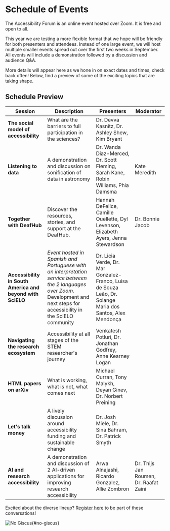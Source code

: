 # Schedule of Events

The Accessibility Forum is an online event hosted over Zoom. It is free and open to all.

This year we are testing a more flexible format that we hope will be friendly for both presenters and attendees. Instead of one large event, we will host multiple smaller events spread out over the first two weeks in September. All events will include a demonstration followed by a discussion and audience Q&A.

More details will appear here as we hone in on exact dates and times, check back often! Below, find a preview of some of the exciting topics that are taking shape.


## Schedule Preview
<!-- | Date | Time (EDT) | Session | Description | Presenters | Introductory Video | -->
| Session | Description | Presenters | Moderator |
| --- | --- | --- | --- |
| **The social model of accessibility** | What are the barriers to full participation in the sciences? | Dr. Devva Kasnitz, Dr. Ashley Shew, Kim Bryant | |
| **Listening to data** | A demonstration and discussion on sonification of data in astronomy | Dr. Wanda Diaz-Merced, Dr. Scott Fleming, Sarah Kane, Robin Williams, Phia Damsma | Kate Meredith |
| **Together with DeafHub** | Discover the resources, stories, and support at the DeafHub. | Hannah DeFelice, Camille Ouellette, Dyl Levenson, Elizabeth Ayers, Jenna Stewardson | Dr. Bonnie Jacob |
| **Accessibility in South America and beyond with SciELO** | *Event hosted in Spanish and Portuguese with an interpretation service between the 2 languages over Zoom.* Development and next steps for accessibility in the SciELO community | Dr. Licia Verde, Dr. Mar Gonzalez-Franco, Luisa de Souza Leão, Dr. Solange Maria dos Santos, Alex Mendonça | |
| **Navigating the research ecosystem** | Accessibility at all stages of the STEM researcher's journey | Venkatesh Potluri, Dr. Jonathan Godfrey, Anne Kearney Logan | |
| **HTML papers on arXiv** | What is working, what is not, what comes next | Michael Curran, Tony Malykh, Deyan Ginev, Dr. Norbert Preining |
| **Let's talk money**  |  A lively discussion around accessibility funding and sustainable change | Dr. Josh Miele, Dr. Sina Bahram, Dr. Patrick Smyth |
| **AI and research accessibility** |  A demonstration and discussion of 2 AI-driven applications for improving research accessibility | Arwa Alnajashi, Ricardo Gonzalez, Allie Zombron | Dr. Thijs Jan Roumen, Dr.  Raafat Zaini |

<div style="clear:both;"></div>
<div class="button-reg">
  Excited about the diverse lineup? <a href="https://cornell.ca1.qualtrics.com/jfe/form/SV_eEZ1d27LF2fVM7Y" target="_blank">Register here</a> to be part of these conversations!
  <div style="clear:both;"></div>
</div>

![No Giscus](){#no-giscus}
